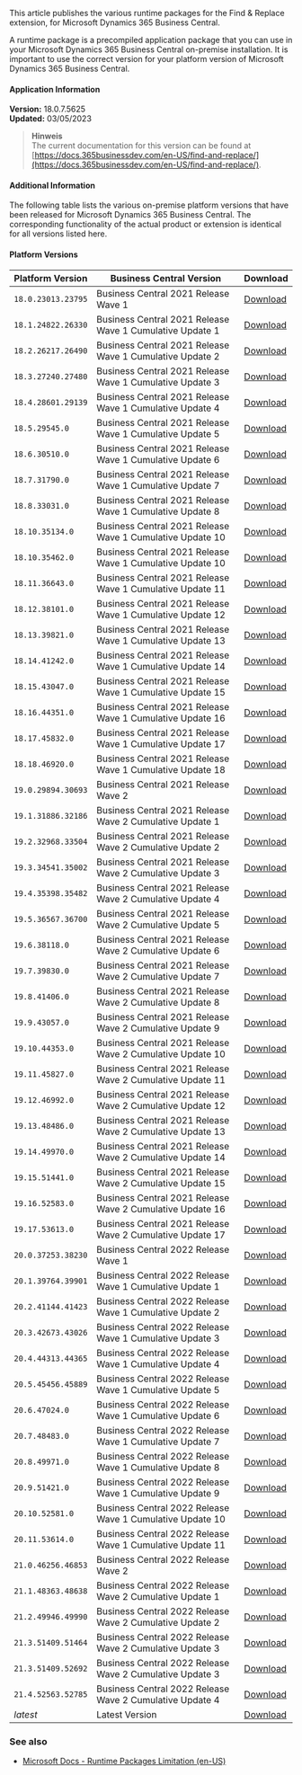 ﻿This article publishes the various runtime packages for the Find & Replace extension, for Microsoft Dynamics 365 Business Central.

A runtime package is a precompiled application package that you can use in your Microsoft Dynamics 365 Business Central on-premise installation. It is important to use the correct version for your platform version of Microsoft Dynamics 365 Business Central.

#### Application Information
 
**Version:** 18.0.7.5625<br>**Updated:** 03/05/2023
 
>**Hinweis**<br>The current documentation for this version can be found at [https://docs.365businessdev.com/en-US/find-and-replace/](https://docs.365businessdev.com/en-US/find-and-replace/).
 


#### Additional Information

The following table lists the various on-premise platform versions that have been released for Microsoft Dynamics 365 Business Central. The corresponding functionality of the actual product or extension is identical for all versions listed here.

#### Platform Versions


| Platform Version | Business Central Version | Download |
| --- | --- | --- |
| `18.0.23013.23795` | Business Central 2021 Release Wave 1  | [Download](https://365businessapi.com/api/SoftwareDownload?AppId=43382cd0-11d4-401a-a3c7-d22f954ca99b&version=18.0.23013.23795) |
| `18.1.24822.26330` | Business Central 2021 Release Wave 1 Cumulative Update 1 | [Download](https://365businessapi.com/api/SoftwareDownload?AppId=43382cd0-11d4-401a-a3c7-d22f954ca99b&version=18.1.24822.26330) |
| `18.2.26217.26490` | Business Central 2021 Release Wave 1 Cumulative Update 2 | [Download](https://365businessapi.com/api/SoftwareDownload?AppId=43382cd0-11d4-401a-a3c7-d22f954ca99b&version=18.2.26217.26490) |
| `18.3.27240.27480` | Business Central 2021 Release Wave 1 Cumulative Update 3 | [Download](https://365businessapi.com/api/SoftwareDownload?AppId=43382cd0-11d4-401a-a3c7-d22f954ca99b&version=18.3.27240.27480) |
| `18.4.28601.29139` | Business Central 2021 Release Wave 1 Cumulative Update 4 | [Download](https://365businessapi.com/api/SoftwareDownload?AppId=43382cd0-11d4-401a-a3c7-d22f954ca99b&version=18.4.28601.29139) |
| `18.5.29545.0` | Business Central 2021 Release Wave 1 Cumulative Update 5 | [Download](https://365businessapi.com/api/SoftwareDownload?AppId=43382cd0-11d4-401a-a3c7-d22f954ca99b&version=18.5.29545.0) |
| `18.6.30510.0` | Business Central 2021 Release Wave 1 Cumulative Update 6 | [Download](https://365businessapi.com/api/SoftwareDownload?AppId=43382cd0-11d4-401a-a3c7-d22f954ca99b&version=18.6.30510.0) |
| `18.7.31790.0` | Business Central 2021 Release Wave 1 Cumulative Update 7 | [Download](https://365businessapi.com/api/SoftwareDownload?AppId=43382cd0-11d4-401a-a3c7-d22f954ca99b&version=18.7.31790.0) |
| `18.8.33031.0` | Business Central 2021 Release Wave 1 Cumulative Update 8 | [Download](https://365businessapi.com/api/SoftwareDownload?AppId=43382cd0-11d4-401a-a3c7-d22f954ca99b&version=18.8.33031.0) |
| `18.10.35134.0` | Business Central 2021 Release Wave 1 Cumulative Update 10 | [Download](https://365businessapi.com/api/SoftwareDownload?AppId=43382cd0-11d4-401a-a3c7-d22f954ca99b&version=18.10.35134.0) |
| `18.10.35462.0` | Business Central 2021 Release Wave 1 Cumulative Update 10 | [Download](https://365businessapi.com/api/SoftwareDownload?AppId=43382cd0-11d4-401a-a3c7-d22f954ca99b&version=18.10.35462.0) |
| `18.11.36643.0` | Business Central 2021 Release Wave 1 Cumulative Update 11 | [Download](https://365businessapi.com/api/SoftwareDownload?AppId=43382cd0-11d4-401a-a3c7-d22f954ca99b&version=18.11.36643.0) |
| `18.12.38101.0` | Business Central 2021 Release Wave 1 Cumulative Update 12 | [Download](https://365businessapi.com/api/SoftwareDownload?AppId=43382cd0-11d4-401a-a3c7-d22f954ca99b&version=18.12.38101.0) |
| `18.13.39821.0` | Business Central 2021 Release Wave 1 Cumulative Update 13 | [Download](https://365businessapi.com/api/SoftwareDownload?AppId=43382cd0-11d4-401a-a3c7-d22f954ca99b&version=18.13.39821.0) |
| `18.14.41242.0` | Business Central 2021 Release Wave 1 Cumulative Update 14 | [Download](https://365businessapi.com/api/SoftwareDownload?AppId=43382cd0-11d4-401a-a3c7-d22f954ca99b&version=18.14.41242.0) |
| `18.15.43047.0` | Business Central 2021 Release Wave 1 Cumulative Update 15 | [Download](https://365businessapi.com/api/SoftwareDownload?AppId=43382cd0-11d4-401a-a3c7-d22f954ca99b&version=18.15.43047.0) |
| `18.16.44351.0` | Business Central 2021 Release Wave 1 Cumulative Update 16 | [Download](https://365businessapi.com/api/SoftwareDownload?AppId=43382cd0-11d4-401a-a3c7-d22f954ca99b&version=18.16.44351.0) |
| `18.17.45832.0` | Business Central 2021 Release Wave 1 Cumulative Update 17 | [Download](https://365businessapi.com/api/SoftwareDownload?AppId=43382cd0-11d4-401a-a3c7-d22f954ca99b&version=18.17.45832.0) |
| `18.18.46920.0` | Business Central 2021 Release Wave 1 Cumulative Update 18 | [Download](https://365businessapi.com/api/SoftwareDownload?AppId=43382cd0-11d4-401a-a3c7-d22f954ca99b&version=18.18.46920.0) |
| `19.0.29894.30693` | Business Central 2021 Release Wave 2  | [Download](https://365businessapi.com/api/SoftwareDownload?AppId=43382cd0-11d4-401a-a3c7-d22f954ca99b&version=19.0.29894.30693) |
| `19.1.31886.32186` | Business Central 2021 Release Wave 2 Cumulative Update 1 | [Download](https://365businessapi.com/api/SoftwareDownload?AppId=43382cd0-11d4-401a-a3c7-d22f954ca99b&version=19.1.31886.32186) |
| `19.2.32968.33504` | Business Central 2021 Release Wave 2 Cumulative Update 2 | [Download](https://365businessapi.com/api/SoftwareDownload?AppId=43382cd0-11d4-401a-a3c7-d22f954ca99b&version=19.2.32968.33504) |
| `19.3.34541.35002` | Business Central 2021 Release Wave 2 Cumulative Update 3 | [Download](https://365businessapi.com/api/SoftwareDownload?AppId=43382cd0-11d4-401a-a3c7-d22f954ca99b&version=19.3.34541.35002) |
| `19.4.35398.35482` | Business Central 2021 Release Wave 2 Cumulative Update 4 | [Download](https://365businessapi.com/api/SoftwareDownload?AppId=43382cd0-11d4-401a-a3c7-d22f954ca99b&version=19.4.35398.35482) |
| `19.5.36567.36700` | Business Central 2021 Release Wave 2 Cumulative Update 5 | [Download](https://365businessapi.com/api/SoftwareDownload?AppId=43382cd0-11d4-401a-a3c7-d22f954ca99b&version=19.5.36567.36700) |
| `19.6.38118.0` | Business Central 2021 Release Wave 2 Cumulative Update 6 | [Download](https://365businessapi.com/api/SoftwareDownload?AppId=43382cd0-11d4-401a-a3c7-d22f954ca99b&version=19.6.38118.0) |
| `19.7.39830.0` | Business Central 2021 Release Wave 2 Cumulative Update 7 | [Download](https://365businessapi.com/api/SoftwareDownload?AppId=43382cd0-11d4-401a-a3c7-d22f954ca99b&version=19.7.39830.0) |
| `19.8.41406.0` | Business Central 2021 Release Wave 2 Cumulative Update 8 | [Download](https://365businessapi.com/api/SoftwareDownload?AppId=43382cd0-11d4-401a-a3c7-d22f954ca99b&version=19.8.41406.0) |
| `19.9.43057.0` | Business Central 2021 Release Wave 2 Cumulative Update 9 | [Download](https://365businessapi.com/api/SoftwareDownload?AppId=43382cd0-11d4-401a-a3c7-d22f954ca99b&version=19.9.43057.0) |
| `19.10.44353.0` | Business Central 2021 Release Wave 2 Cumulative Update 10 | [Download](https://365businessapi.com/api/SoftwareDownload?AppId=43382cd0-11d4-401a-a3c7-d22f954ca99b&version=19.10.44353.0) |
| `19.11.45827.0` | Business Central 2021 Release Wave 2 Cumulative Update 11 | [Download](https://365businessapi.com/api/SoftwareDownload?AppId=43382cd0-11d4-401a-a3c7-d22f954ca99b&version=19.11.45827.0) |
| `19.12.46992.0` | Business Central 2021 Release Wave 2 Cumulative Update 12 | [Download](https://365businessapi.com/api/SoftwareDownload?AppId=43382cd0-11d4-401a-a3c7-d22f954ca99b&version=19.12.46992.0) |
| `19.13.48486.0` | Business Central 2021 Release Wave 2 Cumulative Update 13 | [Download](https://365businessapi.com/api/SoftwareDownload?AppId=43382cd0-11d4-401a-a3c7-d22f954ca99b&version=19.13.48486.0) |
| `19.14.49970.0` | Business Central 2021 Release Wave 2 Cumulative Update 14 | [Download](https://365businessapi.com/api/SoftwareDownload?AppId=43382cd0-11d4-401a-a3c7-d22f954ca99b&version=19.14.49970.0) |
| `19.15.51441.0` | Business Central 2021 Release Wave 2 Cumulative Update 15 | [Download](https://365businessapi.com/api/SoftwareDownload?AppId=43382cd0-11d4-401a-a3c7-d22f954ca99b&version=19.15.51441.0) |
| `19.16.52583.0` | Business Central 2021 Release Wave 2 Cumulative Update 16 | [Download](https://365businessapi.com/api/SoftwareDownload?AppId=43382cd0-11d4-401a-a3c7-d22f954ca99b&version=19.16.52583.0) |
| `19.17.53613.0` | Business Central 2021 Release Wave 2 Cumulative Update 17 | [Download](https://365businessapi.com/api/SoftwareDownload?AppId=43382cd0-11d4-401a-a3c7-d22f954ca99b&version=19.17.53613.0) |
| `20.0.37253.38230` | Business Central 2022 Release Wave 1  | [Download](https://365businessapi.com/api/SoftwareDownload?AppId=43382cd0-11d4-401a-a3c7-d22f954ca99b&version=20.0.37253.38230) |
| `20.1.39764.39901` | Business Central 2022 Release Wave 1 Cumulative Update 1 | [Download](https://365businessapi.com/api/SoftwareDownload?AppId=43382cd0-11d4-401a-a3c7-d22f954ca99b&version=20.1.39764.39901) |
| `20.2.41144.41423` | Business Central 2022 Release Wave 1 Cumulative Update 2 | [Download](https://365businessapi.com/api/SoftwareDownload?AppId=43382cd0-11d4-401a-a3c7-d22f954ca99b&version=20.2.41144.41423) |
| `20.3.42673.43026` | Business Central 2022 Release Wave 1 Cumulative Update 3 | [Download](https://365businessapi.com/api/SoftwareDownload?AppId=43382cd0-11d4-401a-a3c7-d22f954ca99b&version=20.3.42673.43026) |
| `20.4.44313.44365` | Business Central 2022 Release Wave 1 Cumulative Update 4 | [Download](https://365businessapi.com/api/SoftwareDownload?AppId=43382cd0-11d4-401a-a3c7-d22f954ca99b&version=20.4.44313.44365) |
| `20.5.45456.45889` | Business Central 2022 Release Wave 1 Cumulative Update 5 | [Download](https://365businessapi.com/api/SoftwareDownload?AppId=43382cd0-11d4-401a-a3c7-d22f954ca99b&version=20.5.45456.45889) |
| `20.6.47024.0` | Business Central 2022 Release Wave 1 Cumulative Update 6 | [Download](https://365businessapi.com/api/SoftwareDownload?AppId=43382cd0-11d4-401a-a3c7-d22f954ca99b&version=20.6.47024.0) |
| `20.7.48483.0` | Business Central 2022 Release Wave 1 Cumulative Update 7 | [Download](https://365businessapi.com/api/SoftwareDownload?AppId=43382cd0-11d4-401a-a3c7-d22f954ca99b&version=20.7.48483.0) |
| `20.8.49971.0` | Business Central 2022 Release Wave 1 Cumulative Update 8 | [Download](https://365businessapi.com/api/SoftwareDownload?AppId=43382cd0-11d4-401a-a3c7-d22f954ca99b&version=20.8.49971.0) |
| `20.9.51421.0` | Business Central 2022 Release Wave 1 Cumulative Update 9 | [Download](https://365businessapi.com/api/SoftwareDownload?AppId=43382cd0-11d4-401a-a3c7-d22f954ca99b&version=20.9.51421.0) |
| `20.10.52581.0` | Business Central 2022 Release Wave 1 Cumulative Update 10 | [Download](https://365businessapi.com/api/SoftwareDownload?AppId=43382cd0-11d4-401a-a3c7-d22f954ca99b&version=20.10.52581.0) |
| `20.11.53614.0` | Business Central 2022 Release Wave 1 Cumulative Update 11 | [Download](https://365businessapi.com/api/SoftwareDownload?AppId=43382cd0-11d4-401a-a3c7-d22f954ca99b&version=20.11.53614.0) |
| `21.0.46256.46853` | Business Central 2022 Release Wave 2  | [Download](https://365businessapi.com/api/SoftwareDownload?AppId=43382cd0-11d4-401a-a3c7-d22f954ca99b&version=21.0.46256.46853) |
| `21.1.48363.48638` | Business Central 2022 Release Wave 2 Cumulative Update 1 | [Download](https://365businessapi.com/api/SoftwareDownload?AppId=43382cd0-11d4-401a-a3c7-d22f954ca99b&version=21.1.48363.48638) |
| `21.2.49946.49990` | Business Central 2022 Release Wave 2 Cumulative Update 2 | [Download](https://365businessapi.com/api/SoftwareDownload?AppId=43382cd0-11d4-401a-a3c7-d22f954ca99b&version=21.2.49946.49990) |
| `21.3.51409.51464` | Business Central 2022 Release Wave 2 Cumulative Update 3 | [Download](https://365businessapi.com/api/SoftwareDownload?AppId=43382cd0-11d4-401a-a3c7-d22f954ca99b&version=21.3.51409.51464) |
| `21.3.51409.52692` | Business Central 2022 Release Wave 2 Cumulative Update 3 | [Download](https://365businessapi.com/api/SoftwareDownload?AppId=43382cd0-11d4-401a-a3c7-d22f954ca99b&version=21.3.51409.52692) |
| `21.4.52563.52785` | Business Central 2022 Release Wave 2 Cumulative Update 4 | [Download](https://365businessapi.com/api/SoftwareDownload?AppId=43382cd0-11d4-401a-a3c7-d22f954ca99b&version=21.4.52563.52785) |
| _latest_ | Latest Version | [Download](https://365businessapi.com/api/SoftwareDownload?AppId=43382cd0-11d4-401a-a3c7-d22f954ca99b) |



### See also
 - [Microsoft Docs - Runtime Packages Limitation (en-US)](https://docs.microsoft.com/en-us/dynamics365/business-central/dev-itpro/developer/devenv-creating-runtime-packages#limitations)
